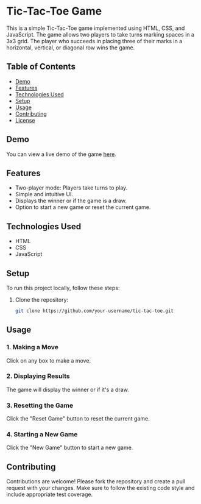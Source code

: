 # Tic-Tac-Toe Game

This is a simple Tic-Tac-Toe game implemented using HTML, CSS, and JavaScript. The game allows two players to take turns marking spaces in a 3x3 grid. The player who succeeds in placing three of their marks in a horizontal, vertical, or diagonal row wins the game.

## Table of Contents

- [Demo](#demo)
- [Features](#features)
- [Technologies Used](#technologies-used)
- [Setup](#setup)
- [Usage](#usage)
- [Contributing](#contributing)
- [License](#license)

## Demo

You can view a live demo of the game [here](#).

## Features

- Two-player mode: Players take turns to play.
- Simple and intuitive UI.
- Displays the winner or if the game is a draw.
- Option to start a new game or reset the current game.

## Technologies Used

- HTML
- CSS
- JavaScript

## Setup

To run this project locally, follow these steps:

1. Clone the repository:

   ```bash
   git clone https://github.com/your-username/tic-tac-toe.git


## Usage

### 1. Making a Move
Click on any box to make a move.

### 2. Displaying Results
The game will display the winner or if it's a draw.

### 3. Resetting the Game
Click the "Reset Game" button to reset the current game.

### 4. Starting a New Game
Click the "New Game" button to start a new game.


## Contributing
Contributions are welcome! Please fork the repository and create a pull request with your changes. Make sure to follow the existing code style and include appropriate test coverage.
